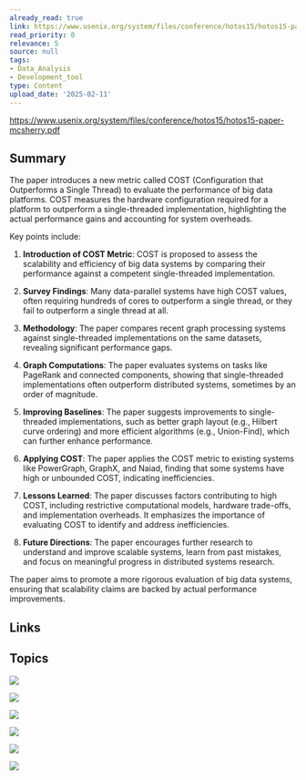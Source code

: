 ```yaml
---
already_read: true
link: https://www.usenix.org/system/files/conference/hotos15/hotos15-paper-mcsherry.pdf
read_priority: 0
relevance: 5
source: null
tags:
- Data_Analysis
- Development_tool
type: Content
upload_date: '2025-02-11'
---
```


https://www.usenix.org/system/files/conference/hotos15/hotos15-paper-mcsherry.pdf
## Summary

The paper introduces a new metric called COST (Configuration that Outperforms a Single Thread) to evaluate the performance of big data platforms. COST measures the hardware configuration required for a platform to outperform a single-threaded implementation, highlighting the actual performance gains and accounting for system overheads.

Key points include:

1. **Introduction of COST Metric**: COST is proposed to assess the scalability and efficiency of big data systems by comparing their performance against a competent single-threaded implementation.

2. **Survey Findings**: Many data-parallel systems have high COST values, often requiring hundreds of cores to outperform a single thread, or they fail to outperform a single thread at all.

3. **Methodology**: The paper compares recent graph processing systems against single-threaded implementations on the same datasets, revealing significant performance gaps.

4. **Graph Computations**: The paper evaluates systems on tasks like PageRank and connected components, showing that single-threaded implementations often outperform distributed systems, sometimes by an order of magnitude.

5. **Improving Baselines**: The paper suggests improvements to single-threaded implementations, such as better graph layout (e.g., Hilbert curve ordering) and more efficient algorithms (e.g., Union-Find), which can further enhance performance.

6. **Applying COST**: The paper applies the COST metric to existing systems like PowerGraph, GraphX, and Naiad, finding that some systems have high or unbounded COST, indicating inefficiencies.

7. **Lessons Learned**: The paper discusses factors contributing to high COST, including restrictive computational models, hardware trade-offs, and implementation overheads. It emphasizes the importance of evaluating COST to identify and address inefficiencies.

8. **Future Directions**: The paper encourages further research to understand and improve scalable systems, learn from past mistakes, and focus on meaningful progress in distributed systems research.

The paper aims to promote a more rigorous evaluation of big data systems, ensuring that scalability claims are backed by actual performance improvements.
## Links


## Topics

![](topics/Concept/COST)

![](topics/Concept/Graph%20Processing)

![](topics/Concept/PageRank)

![](topics/Concept/Label%20Propagation)

![](topics/Concept/Union%20Find)

![](topics/Concept/Hilbert%20Curve)